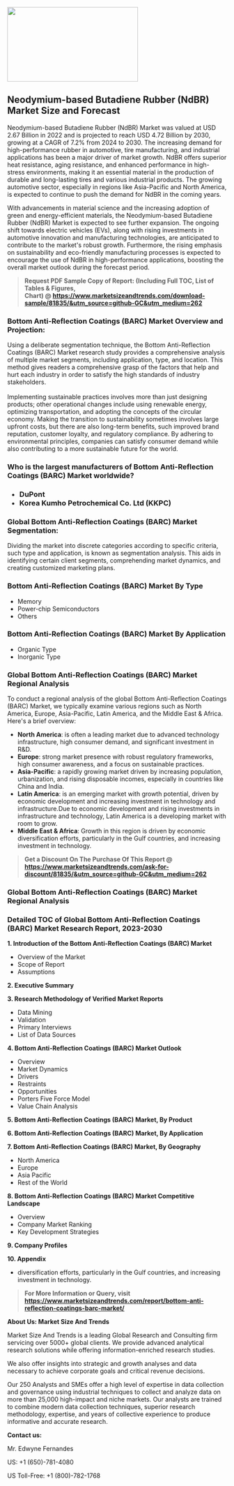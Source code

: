 <p><img class="alignnone size-medium wp-image-20088" src="https://ffe5etoiles.com/wp-content/uploads/2024/12/MST1-300x171.png" alt="" width="300" height="171" /></p><h2>Neodymium-based Butadiene Rubber (NdBR) Market Size and Forecast</h2><p>Neodymium-based Butadiene Rubber (NdBR) Market was valued at USD 2.67 Billion in 2022 and is projected to reach USD 4.72 Billion by 2030, growing at a CAGR of 7.2% from 2024 to 2030. The increasing demand for high-performance rubber in automotive, tire manufacturing, and industrial applications has been a major driver of market growth. NdBR offers superior heat resistance, aging resistance, and enhanced performance in high-stress environments, making it an essential material in the production of durable and long-lasting tires and various industrial products. The growing automotive sector, especially in regions like Asia-Pacific and North America, is expected to continue to push the demand for NdBR in the coming years.</p><p>With advancements in material science and the increasing adoption of green and energy-efficient materials, the Neodymium-based Butadiene Rubber (NdBR) Market is expected to see further expansion. The ongoing shift towards electric vehicles (EVs), along with rising investments in automotive innovation and manufacturing technologies, are anticipated to contribute to the market's robust growth. Furthermore, the rising emphasis on sustainability and eco-friendly manufacturing processes is expected to encourage the use of NdBR in high-performance applications, boosting the overall market outlook during the forecast period.</p></p><blockquote id="" class=""><strong>Request PDF Sample Copy of Report: (Including Full TOC, List of Tables &amp; Figures, Chart)&nbsp;@&nbsp;<strong><a href="https://www.marketsizeandtrends.com/download-sample/81835/&utm_source=github-GC&utm_medium=262" target="_blank">https://www.marketsizeandtrends.com/download-sample/81835/&utm_source=github-GC&utm_medium=262</a></strong></strong></blockquote><h3 id="" class="">Bottom Anti-Reflection Coatings (BARC) Market&nbsp;Overview and Projection:</h3><p id="" class="">Using a deliberate segmentation technique, the Bottom Anti-Reflection Coatings (BARC) Market research study provides a comprehensive analysis of multiple market segments, including application, type, and location. This method gives readers a comprehensive grasp of the factors that help and hurt each industry in order to satisfy the high standards of industry stakeholders. <br /> <br />Implementing sustainable practices involves more than just designing products; other operational changes include using renewable energy, optimizing transportation, and adopting the concepts of the circular economy. Making the transition to sustainability sometimes involves large upfront costs, but there are also long-term benefits, such improved brand reputation, customer loyalty, and regulatory compliance. By adhering to environmental principles, companies can satisfy consumer demand while also contributing to a more sustainable future for the world.</p><h3 id="" class="">Who is the largest manufacturers of&nbsp;Bottom Anti-Reflection Coatings (BARC) Market worldwide?</h3><h3 class=""><p><ul><li>DuPont </li><li> Korea Kumho Petrochemical Co. Ltd (KKPC)</li></ul></p></h3><h3 id="" class="">Global&nbsp;Bottom Anti-Reflection Coatings (BARC) Market Segmentation:</h3><p id="" class="">Dividing the market into discrete categories according to specific criteria, such type and application, is known as segmentation analysis. This aids in identifying certain client segments, comprehending market dynamics, and creating customized marketing plans.</p><h3 id="" class="">Bottom Anti-Reflection Coatings (BARC) Market&nbsp;By Type</h3><p><p><ul><li>Memory </li><li> Power-chip Semiconductors </li><li> Others</p></li></ul></p></p><h3 id="" class="">Bottom Anti-Reflection Coatings (BARC) Market&nbsp;By Application</h3><p class=""><p><ul><li>Organic Type </li><li> Inorganic Type</li></ul></p></p><h3 id="" class="">Global Bottom Anti-Reflection Coatings (BARC) Market Regional Analysis</h3><p id="" class="">To conduct a regional analysis of the global Bottom Anti-Reflection Coatings (BARC) Market, we typically examine various regions such as North America, Europe, Asia-Pacific, Latin America, and the Middle East &amp; Africa. Here's a brief overview:</p><ul><li><strong>North America</strong>: is often a leading market due to advanced technology infrastructure, high consumer demand, and significant investment in R&amp;D.</li><li><strong>Europe</strong>: strong market presence with robust regulatory frameworks, high consumer awareness, and a focus on sustainable practices.</li><li><strong>Asia-Pacific</strong>: a rapidly growing market driven by increasing population, urbanization, and rising disposable incomes, especially in countries like China and India.</li><li><strong>Latin America</strong>: is an emerging market with growth potential, driven by economic development and increasing investment in technology and infrastructure.Due to economic development and rising investments in infrastructure and technology, Latin America is a developing market with room to grow.</li><li><strong>Middle East &amp; Africa</strong>: Growth in this region is driven by economic diversification efforts, particularly in the Gulf countries, and increasing investment in technology.</li></ul><blockquote id="" class=""><strong>Get a Discount On The Purchase Of This Report @ <strong><a href="https://www.marketsizeandtrends.com/ask-for-discount/81835/&utm_source=github-GC&utm_medium=262" target="_blank">https://www.marketsizeandtrends.com/ask-for-discount/81835/&utm_source=github-GC&utm_medium=262</a></strong></strong></blockquote><h3 id="" class="">Global Bottom Anti-Reflection Coatings (BARC) Market Regional Analysis</h3><h3 id="" class="">Detailed TOC of Global Bottom Anti-Reflection Coatings (BARC) Market Research Report, 2023-2030</h3><p id="" class=""><strong>1. Introduction of the Bottom Anti-Reflection Coatings (BARC) Market</strong></p><ul><li>Overview of the Market</li><li>Scope of Report</li><li>Assumptions</li></ul><p id="" class=""><strong>2. Executive Summary</strong></p><p id="" class=""><strong>3. Research Methodology of Verified Market Reports</strong></p><ul><li>Data Mining</li><li>Validation</li><li>Primary Interviews</li><li>List of Data Sources</li></ul><p id="" class=""><strong>4. Bottom Anti-Reflection Coatings (BARC) Market Outlook</strong></p><ul><li>Overview</li><li>Market Dynamics</li><li>Drivers</li><li>Restraints</li><li>Opportunities</li><li>Porters Five Force Model</li><li>Value Chain Analysis</li></ul><p id="" class=""><strong>5. Bottom Anti-Reflection Coatings (BARC) Market, By Product</strong></p><p id="" class=""><strong>6. Bottom Anti-Reflection Coatings (BARC) Market, By Application</strong></p><p id="" class=""><strong>7. Bottom Anti-Reflection Coatings (BARC) Market, By Geography</strong></p><ul><li>North America</li><li>Europe</li><li>Asia Pacific</li><li>Rest of the World</li></ul><p id="" class=""><strong>8. Bottom Anti-Reflection Coatings (BARC) Market Competitive Landscape</strong></p><ul><li>Overview</li><li>Company Market Ranking</li><li>Key Development Strategies</li></ul><p id="" class=""><strong>9. Company Profiles</strong></p><p id="" class=""><strong>10. Appendix</strong></p><ul><li>diversification efforts, particularly in the Gulf countries, and increasing investment in technology.</li></ul><blockquote id="" class=""><strong>For More Information or Query, visit <strong><strong><a href="https://www.marketsizeandtrends.com/report/bottom-anti-reflection-coatings-barc-market/" target="_blank">https://www.marketsizeandtrends.com/report/bottom-anti-reflection-coatings-barc-market/</a></strong></strong></strong></blockquote><p id="" class=""><strong>About Us: Market Size And Trends</strong></p><p id="" class="">Market Size And Trends is a leading Global Research and Consulting firm servicing over 5000+ global clients. We provide advanced analytical research solutions while offering information-enriched research studies.</p><p id="" class="">We also offer insights into strategic and growth analyses and data necessary to achieve corporate goals and critical revenue decisions.</p><p id="" class="">Our 250 Analysts and SMEs offer a high level of expertise in data collection and governance using industrial techniques to collect and analyze data on more than 25,000 high-impact and niche markets. Our analysts are trained to combine modern data collection techniques, superior research methodology, expertise, and years of collective experience to produce informative and accurate research.</p><p id="" class=""><strong>Contact us:</strong></p><p id="" class="">Mr. Edwyne Fernandes</p><p id="" class="">US: +1 (650)-781-4080</p><p id="" class="">US Toll-Free: +1 (800)-782-1768</p>

